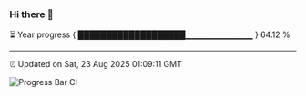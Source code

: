 ### Hi there 👋

⏳ Year progress { ███████████████████▁▁▁▁▁▁▁▁▁▁▁ } 64.12 %

---

⏰ Updated on Sat, 23 Aug 2025 01:09:11 GMT

![Progress Bar CI](https://github.com/liununu/liununu/workflows/Progress%20Bar%20CI/badge.svg)
